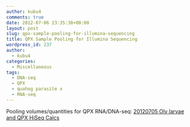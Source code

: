 ```yaml
---
author: kubu4
comments: true
date: 2012-07-06 23:35:38+00:00
layout: post
slug: qpx-sample-pooling-for-illumina-sequencing
title: QPX Sample Pooling for Illumina Sequencing
wordpress_id: 237
author:
  - kubu4
categories:
  - Miscellaneous
tags:
  - DNA-seq
  - QPX
  - quahog parasite x
  - RNA-seq
---
```


Pooling volumes/quantities for QPX RNA/DNA-seq:
[
20120705 Oly larvae and QPX HiSeq Calcs](httpss://docs.google.com/spreadsheet/ccc?key=0AmS_90rPaQMzdG83MFVDZVc3V2lIRzVjcUlxenN6VEE&usp=sharing)
